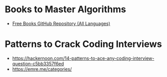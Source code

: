 # Books to Master Algorithms
- [Free Books GitHub Repository (All Languages)](https://github.com/GauravWalia19/Free-Algorithms-Books/tree/main)

# Patterns to Crack Coding Interviews
- https://hackernoon.com/14-patterns-to-ace-any-coding-interview-question-c5bb3357f6ed
- https://emre.me/categories/
